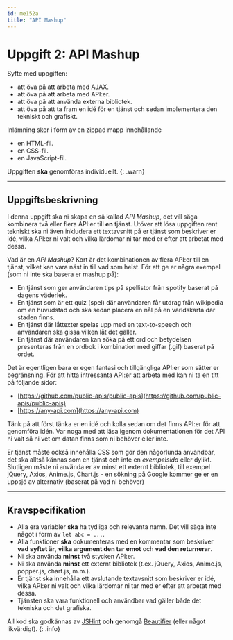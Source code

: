 ```yaml
---
id: me152a
title: "API Mashup"
---
```


# Uppgift 2: API Mashup

Syfte med uppgiften:

* att öva på att arbeta med AJAX.
* att öva på att arbeta med API:er.
* att öva på att använda externa bibliotek.
* att öva på att ta fram en idé för en tjänst och sedan implementera den tekniskt och grafiskt.

Inlämning sker i form av en zippad mapp innehållande

* en HTML-fil.
* en CSS-fil.
* en JavaScript-fil.

Uppgiften **ska** genomföras individuellt.
{: .warn}

---

## Uppgiftsbeskrivning

I denna uppgift ska ni skapa en så kallad *API Mashup*, det vill säga kombinera två eller flera API:er till **en** tjänst. Utöver att lösa uppgiften rent tekniskt ska ni även inkludera ett textavsnitt på er tjänst som beskriver er idé, vilka API:er ni valt och vilka lärdomar ni tar med er efter att arbetat med dessa. 

Vad är en *API Mashup*? Kort är det kombinationen av flera API:er till en tjänst, vilket kan vara näst in till vad som helst. För att ge er några exempel (som ni inte ska basera er mashup på):

* En tjänst som ger användaren tips på spellistor från spotify baserat på dagens väderlek.
* En tjänst som är ett quiz (spel) där användaren får utdrag från wikipedia om en huvudstad och ska sedan placera en nål på en världskarta där staden finns.
* En tjänst där låttexter spelas upp med en text-to-speech och användaren ska gissa vilken låt det gäller.
* En tjänst där användaren kan söka på ett ord och betydelsen presenteras från en ordbok i kombination med giffar (.gif) baserat på ordet.

Det är egentligen bara er egen fantasi och tillgängliga API:er som sätter er begränsning. För att hitta intressanta API:er att arbeta med kan ni ta en titt på följande sidor:

* [https://github.com/public-apis/public-apis](https://github.com/public-apis/public-apis)
* [https://any-api.com](https://any-api.com)

Tänk på att först tänka er en idé och kolla sedan om det finns API:er för att genomföra idén. Var noga med att läsa igenom dokumentationen för det API ni valt så ni vet om datan finns som ni behöver eller inte.

Er tjänst måste också innehålla CSS som gör den någorlunda användbar, det ska alltså kännas som en tjänst och inte en *exempelsida* eller dylikt. Slutligen måste ni använda er av minst ett externt bibliotek, till exempel jQuery, Axios, Anime.js, Chart.js - en sökning på Google kommer ge er en uppsjö av alternativ (baserat på vad ni behöver)

---

## Kravspecifikation

* Alla era variabler **ska** ha tydliga och relevanta namn. Det vill säga inte något i form av `let abc = ...`.
* Alla funktioner **ska** dokumenteras med en kommentar som beskriver **vad syftet är**, **vilka argument den tar emot** och **vad den returnerar**.
* Ni ska använda **minst** två stycken API:er.
* Ni ska använda **minst** ett externt bibliotek (t.ex. jQuery, Axios, Anime.js, popper.js, chart.js, m.m.).
* Er tjänst ska innehålla ett avslutande textavsnitt som beskriver er idé, vilka API:er ni valt och vilka lärdomar ni tar med er efter att arbetat med dessa.
* Tjänsten ska vara funktionell och användbar vad gäller både det tekniska och det grafiska.

All kod ska godkännas av [JSHint](https://jshint.com/) **och** genomgå [Beautifier](https://beautifier.io/) (eller något likvärdigt).
{: .info}
